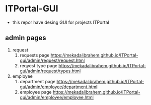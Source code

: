 # ITPortal-GUI

- this repor have desing GUI for projects ITPortal

## admin pages

1. request
   1. requests page <https://mekadalibrahem.github.io/ITPortal-gui/admin/request/request.html>
   2. reqyest type page <https://mekadalibrahem.github.io/ITPortal-gui/admin/request/types.html>
2. employee
   1. department page <https://mekadalibrahem.github.io/ITPortal-gui/admin/employee/department.html>
   2. employee page  <https://mekadalibrahem.github.io/ITPortal-gui/admin/employee/employee.html>
